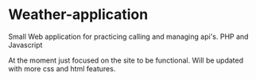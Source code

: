 # Weather-application
Small Web application for practicing calling and managing api's. PHP and Javascript

At the moment just focused on the site to be functional. Will be updated with more css and html features. 
